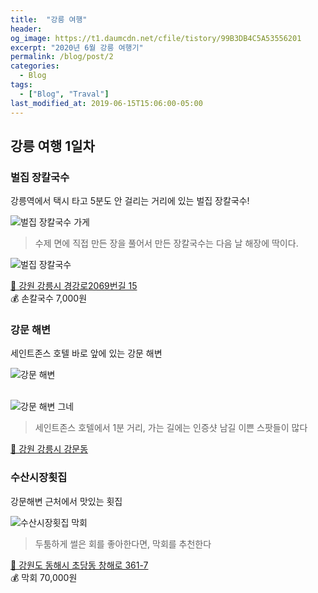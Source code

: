 ```yaml
---
title:  "강릉 여행"
header:
og_image: https://t1.daumcdn.net/cfile/tistory/99B3DB4C5A53556201
excerpt: "2020년 6월 강릉 여행기"
permalink: /blog/post/2
categories:
  - Blog
tags:
  - ["Blog", "Traval"]
last_modified_at: 2019-06-15T15:06:00-05:00
---
```

## 강릉 여행 1일차
### 벌집 장칼국수
강릉역에서 택시 타고 5분도 안 걸리는 거리에 있는 벌집 장칼국수!<br>

![벌집 장칼국수 가게](https://t1.daumcdn.net/cfile/tistory/99C516475A5AD30824) <br>

> 수제 면에 직접 만든 장을 풀어서 만든 장칼국수는 다음 날 해장에 딱이다. <br>

![벌집 장칼국수](https://scontent-lga3-1.cdninstagram.com/v/t51.2885-15/sh0.08/e35/c135.0.810.810a/s640x640/72660523_2495766914034140_4593475145855895357_n.jpg?_nc_ht=scontent-lga3-1.cdninstagram.com&_nc_cat=108&_nc_ohc=hd-xReTmUroAX9nX6T8&oh=6ae05feea2ec5588cbccfab6997afe4e&oe=5EEA09C0) <br>

[📍 강원 강릉시 경강로2069번길 15](https://goo.gl/maps/cvS45VCMTHsDmSTx7) <br>
💰 손칼국수 7,000원

### 강문 해변
세인트존스 호텔 바로 앞에 있는 강문 해변

![강문 해변](https://t1.daumcdn.net/cfile/tistory/99B3DB4C5A53556201) <br><br>

![강문 해변 그네](../../assets/image/KakaoTalk_20200616_200025001.jpg)

> 세인트존스 호텔에서 1분 거리, 가는 길에는 인증샷 남길 이쁜 스팟들이 많다 <br>

[📍 강원 강릉시 강문동](https://goo.gl/maps/yrfxoZR3HYMoJuSL8)

### 수산시장횟집
강문해변 근처에서 맛있는 횟집

![수산시장횟집 막회](../../assets/image/KakaoTalk_20200616_202336272.jpg)

> 두툼하게 썰은 회를 좋아한다면, 막회를 추천한다 <br>

[📍 강원도 동해시 초당동 창해로 361-7](https://goo.gl/maps/sHBakzMMjtuRvV197) <br>
💰 막회 70,000원